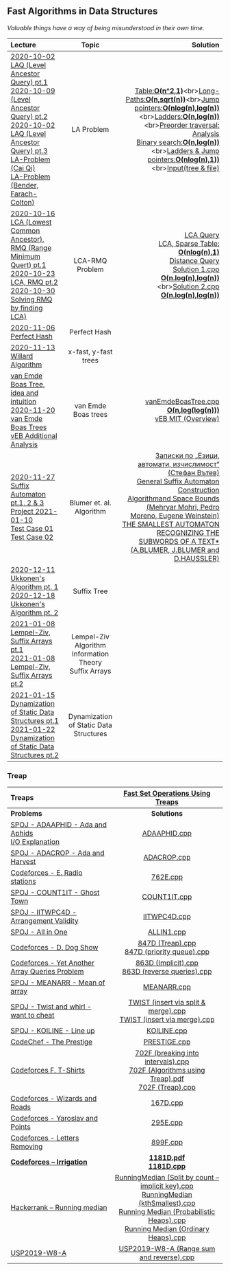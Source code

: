## Fast Algorithms in Data Structures

*Valuable things have a way of being misunderstood in their own time.*

Lecture|Topic|Solution
:-|:-:|-:
[2020-10-02 LAQ (Level Ancestor Query) pt.1](https://github.com/andy489/Fast_Algorithms_for_Data_Structures/blob/main/Level%20Ancestor%20Query%20(LA-problem)/2020-10-02%20LAQ%20(Level%20Ancestor%20Query)%20pt.1.pdf)<br>[2020-10-09 (Level Ancestor Query) pt.2](https://github.com/andy489/Fast_Algorithms_for_Data_Structures/blob/main/Level%20Ancestor%20Query%20(LA-problem)/2020-10-09%20LAQ%20(Level%20Ancestor%20Query)%20pt.2.pdf)<br>[2020-10-02 LAQ (Level Ancestor Query) pt.3](https://github.com/andy489/Fast_Algorithms_for_Data_Structures/blob/main/Level%20Ancestor%20Query%20(LA-problem)/2020-10-16%20LAQ%20(Level%20Ancestor%20Query)%20pt.3.pdf)<br>[LA-Problem (Cai Qi)](https://github.com/andy489/Fast_Algorithms_in_Data_Structures/blob/main/Level%20Ancestor%20Query%20(LA-problem)/LA-Problem%20(Cai%20Qi).pdf)<br>[LA-Problem (Bender, Farach-Colton)](https://github.com/andy489/Fast_Algorithms_in_Data_Structures/blob/main/Level%20Ancestor%20Query%20(LA-problem)/LA-Problem%20(Bender%2C%20Farach-Colton).pdf)|LA Problem|[Table:**O(n^2,1)**](https://github.com/andy489/Fast_Algorithms_in_Data_Structures/blob/main/Level%20Ancestor%20Query%20(LA-problem)/Table:%3CO(n%5E2,1)%3E.cpp)<br>[Long-Paths:**O(n,sqrt(n))**](https://github.com/andy489/Fast_Algorithms_in_Data_Structures/blob/main/Level%20Ancestor%20Query%20(LA-problem)/Long-paths:%3CO(n,sqrt(n))%3E.cpp)<br>[Jump pointers:**O(nlog(n),log(n))**](https://github.com/andy489/Fast_Algorithms_in_Data_Structures/blob/main/Level%20Ancestor%20Query%20(LA-problem)/Jump%20pointers:%3CO(nlog(n),log(n))%3E.cpp)<br>[Ladders:**O(n,log(n))**](https://github.com/andy489/Fast_Algorithms_in_Data_Structures/blob/main/Level%20Ancestor%20Query%20(LA-problem)/Ladders:%3CO(n,log(n))%3E.cpp)<br>[Preorder traversal: Analysis](https://github.com/andy489/Fast_Algorithms_in_Data_Structures/blob/main/Level%20Ancestor%20Query%20(LA-problem)/A%20Simple%20Solution%20to%20the%20Level-Ancestor%20Problem.pdf)<br>[Binary search:**O(n,log(n))**](https://github.com/andy489/Fast_Algorithms_in_Data_Structures/blob/main/Level%20Ancestor%20Query%20(LA-problem)/Binary%20search:%3CO(n,log(n))%3E.cpp)<br>[Ladders & Jump pointers:**O(nlog(n),1))**](https://github.com/andy489/Fast_Algorithms_in_Data_Structures/blob/main/Level%20Ancestor%20Query%20(LA-problem)/Ladders%20&%20Jump%20pointers:%3CO(nlog(n),1)%3E.cpp)<br>[Input(tree &](https://github.com/andy489/Fast_Algorithms_in_Data_Structures/blob/main/Level%20Ancestor%20Query%20(LA-problem)/input%20tree.pdf)[ file)](https://github.com/andy489/Fast_Algorithms_in_Data_Structures/blob/main/Level%20Ancestor%20Query%20(LA-problem)/input.txt)
[2020-10-16 LCA (Lowest Common Ancestor),<br>RMQ (Range Minimum Quert) pt.1](https://github.com/andy489/Fast_Algorithms_in_Data_Structures/blob/main/Lowest%20Common%20Ancestor%20(LCA-problem)/2020-10-16%20Lowest%20Comon%20Ancestor%20(LCA)%2C%20Range%20Minimum%20Query%20(RMQ)%20pt.1.pdf)<br>[2020-10-23 LCA, RMQ pt.2](https://github.com/andy489/Fast_Algorithms_in_Data_Structures/blob/main/Lowest%20Common%20Ancestor%20(LCA-problem)/2020-10-23%20Lowest%20Comon%20Ancestor%20(LCA)%2C%20Range%20Minimum%20Query%20(RMQ)%20pt.2.pdf)<br>[2020-10-30 Solving RMQ by finding LCA)](https://github.com/andy489/Fast_Algorithms_in_Data_Structures/blob/main/Lowest%20Common%20Ancestor%20(LCA-problem)/2020-10-30%20Solve%20RMQ%20by%20finding%20LCA%20.pdf)<br>|LCA-RMQ Problem|[LCA Query](https://github.com/andy489/Fast_Algorithms_in_Data_Structures/blob/main/Lowest%20Common%20Ancestor%20(LCA-problem)/LCA%20-%20Lowest%20Common%20Ancestor.pdf)<br>[LCA, Sparse Table: **O(nlog(n),1)**](https://github.com/andy489/Fast_Algorithms_in_Data_Structures/blob/main/Lowest%20Common%20Ancestor%20(LCA-problem)/LCA%2C%20O(nlog(n)%2C%201).cpp)<br>[Distance Query](https://github.com/andy489/Fast_Algorithms_in_Data_Structures/blob/main/Lowest%20Common%20Ancestor%20(LCA-problem)/DISQUERY-Distance%20Query.pdf)<br>[Solution 1.cpp **O(n.log(n),log(n))**](https://github.com/andy489/Fast_Algorithms_in_Data_Structures/blob/main/Lowest%20Common%20Ancestor%20(LCA-problem)/DISQUERY%20-%20Distance%20Query%20(sol.%201).cpp)<br>[Solution 2.cpp **O(n.log(n),log(n))**](https://github.com/andy489/Fast_Algorithms_in_Data_Structures/blob/main/Lowest%20Common%20Ancestor%20(LCA-problem)/DISQUERY%20-%20Distance%20Query%20(sol.%202).cpp)
[2020-11-06 Perfect Hash](https://github.com/andy489/Fast_Algorithms_in_Data_Structures/blob/main/Perfect%20Hash/2020-11-06%20Perfect%20Hash.pdf)| Perfect Hash|
[2020-11-13 Willard Algorithm](https://github.com/andy489/Fast_Algorithms_in_Data_Structures/blob/main/Willard's%20Algorithm/2020-11-13%20Willard%20Algorithm.pdf)|x-fast, y-fast trees|
[van Emde Boas Tree, idea and intuition](https://github.com/andy489/Fast_Algorithms_in_Data_Structures/blob/main/van%20Emde%20Boas%20Trees/vEB.pdf)<br>[2020-11-20 van Emde Boas Trees](https://github.com/andy489/Fast_Algorithms_in_Data_Structures/blob/main/van%20Emde%20Boas%20Trees/2020-11-20%20van%20Emde%20Boas%20trees.pdf)<br>[vEB Additional Analysis](https://github.com/andy489/Fast_Algorithms_in_Data_Structures/blob/main/van%20Emde%20Boas%20Trees/vEB%20Additional%20Analysis.pdf)|van Emde Boas trees|[vanEmdeBoasTree.cpp **O(n,log(log(n)))**](https://github.com/andy489/Fast_Algorithms_in_Data_Structures/blob/main/van%20Emde%20Boas%20Trees/van%20Emde%20Boas%20Tree.cpp)<br>[vEB MIT (Overview)](https://github.com/andy489/Fast_Algorithms_in_Data_Structures/blob/main/van%20Emde%20Boas%20Trees/vEB%20MIT%20Overview.pdf)
[2020-11-27 Suffix Automaton pt.1, 2 & 3](https://github.com/andy489/Fast_Algorithms_in_Data_Structures/blob/main/Suffix%20Automaton/2020-11-27%20Suffix%20Automaton.pdf)<br>[Project 2021-01-10](https://github.com/andy489/Fast_Algorithms_in_Data_Structures/blob/main/Suffix%20Automaton/Project%202021-01-10.pdf)<br>[Test Case 01](https://github.com/andy489/Fast_Algorithms_in_Data_Structures/blob/main/Suffix%20Automaton/SAM%20Test%20Case%2001.pdf)<br>[Test Case 02](https://github.com/andy489/Fast_Algorithms_in_Data_Structures/blob/main/Suffix%20Automaton/SAM%20Test%20Case%2002.pdf)|Blumer et. al. Algorithm|[Записки по „Езици, автомати, изчислимост“<br>(Стефан Вътев)](https://github.com/andy489/Fast_Algorithms_in_Data_Structures/blob/main/Suffix%20Automaton/%D0%97%D0%B0%D0%BF%D0%B8%D1%81%D0%BA%D0%B8%20%D0%BF%D0%BE%20%E2%80%9E%D0%95%D0%B7%D0%B8%D1%86%D0%B8%2C%20%D0%B0%D0%B2%D1%82%D0%BE%D0%BC%D0%B0%D1%82%D0%B8%2C%20%D0%B8%D0%B7%D1%87%D0%B8%D1%81%D0%BB%D0%B8%D0%BC%D0%BE%D1%81%D1%82%E2%80%9C%20(%D0%A1%D1%82%D0%B5%D1%84%D0%B0%D0%BD%20%D0%92%D1%8A%D1%82%D0%B5%D0%B2).pdf)<br>[General Suffix Automaton Construction<br>Algorithmand Space Bounds<br>(Mehryar Mohri, Pedro Moreno, Eugene Weinstein)](https://github.com/andy489/Fast_Algorithms_in_Data_Structures/blob/main/Suffix%20Automaton/General%20Suffix%20Automaton%20Construction%20Algorithm%20and%20Space%20Bounds%20(Mehryar%20Mohri%2C%20Pedro%20Moreno%2C%20Eugene%20Weinstein).pdf)<br>[THE SMALLEST AUTOMATON<br>RECOGNIZING THE SUBWORDS OF A TEXT*<br>(A.BLUMER, J.BLUMER and D.HAUSSLER)](https://github.com/andy489/Fast_Algorithms_in_Data_Structures/blob/main/Suffix%20Automaton/THE%20SMALLEST%20AUTOMATON%20RECOGNIZING%20THE%20SUBWORDS%20OF%20A%20TEXT*%20(A.BLUMER%2C%20J.BLUMER%20and%20D.HAUSSLER).pdf)
[2020-12-11 Ukkonen's Algorithm pt. 1](https://github.com/andy489/Fast_Algorithms_in_Data_Structures/blob/main/Ukkonen's%20Algorithm/2020-12-11%20Ukkonen%20Algorithm%20pt.%201.pdf)<br>[2020-12-18 Ukkonen's Algorithm pt. 2](https://github.com/andy489/Fast_Algorithms_in_Data_Structures/blob/main/Ukkonen's%20Algorithm/2020-12-18%20Ukkonen%20Algorithm%20pt.%202.pdf)|Suffix Tree|
[2021-01-08 Lempel-Ziv, Suffix Arrays pt.1](https://github.com/andy489/Fast_Algorithms_in_Data_Structures/blob/main/Suffix%20Arrays%2C%20Lempel-Ziv%20Algorithm/2021-01-08%20Lempel-Ziv%2C%20Suffix%20Arrays%20pt.1.pdf)<br>[2021-01-08 Lempel-Ziv, Suffix Arrays pt.2](https://github.com/andy489/Fast_Algorithms_in_Data_Structures/blob/main/Suffix%20Arrays%2C%20Lempel-Ziv%20Algorithm/2021-01-08%20Lempel-Ziv%2C%20Suffix%20Arrays%20pt.2.pdf)|Lempel-Ziv Algorithm<br>Information Theory<br>Suffix Arrays|
[2021-01-15 Dynamization of Static Data Structures pt.1](https://github.com/andy489/Fast_Algorithms_in_Data_Structures/blob/main/Dynamization/2021-01-15%20Dynamization%20pt.1.pdf)<br>[2021-01-22 Dynamization of Static Data Structures pt.2](https://github.com/andy489/Fast_Algorithms_in_Data_Structures/blob/main/Dynamization/2021-01-22%20Dynamization%20pt.2.pdf)|Dynamization of Static Data Structures|

### Treap

Treaps|[Fast Set Operations Using Treaps](https://github.com/andy489/Fast_Algorithms_in_Data_Structures/blob/main/Treap%20(Cartesian%20Tree)/Fast%20Set%20Operations%20Using%20Treaps.pdf)
:-|:-:
**Problems**|**Solutions**
[SPOJ - ADAAPHID - Ada and Aphids](https://www.spoj.com/problems/ADAAPHID/)<br>[I/O Explanation](https://github.com/andy489/Fast_Algorithms_in_Data_Structures/blob/main/Treap%20(Cartesian%20Tree)/Problems/ADAAPHID%20%E2%80%93%20Ada%20and%20Aphids%20%E2%80%93%20IO%20explanation.pdf)|[ADAAPHID.cpp](https://github.com/andy489/Fast_Algorithms_in_Data_Structures/blob/main/Treap%20(Cartesian%20Tree)/Problems/ADAAPHID.cpp)
[SPOJ - ADACROP - Ada and Harvest](https://www.spoj.com/problems/ADACROP/)|[ADACROP.cpp](https://github.com/andy489/Fast_Algorithms_in_Data_Structures/blob/main/Treap%20(Cartesian%20Tree)/Problems/ADACROP.cpp)
[Codeforces - E. Radio stations](https://codeforces.com/problemset/problem/762/E)|[762E.cpp](https://github.com/andy489/Fast_Algorithms_in_Data_Structures/blob/main/Treap%20(Cartesian%20Tree)/Problems/762E.cpp)
[SPOJ - COUNT1IT - Ghost Town](https://www.spoj.com/problems/COUNT1IT/)|[COUNT1IT.cpp](https://github.com/andy489/Fast_Algorithms_in_Data_Structures/blob/main/Treap%20(Cartesian%20Tree)/Problems/COUNT1IT.cpp)
[SPOJ - IITWPC4D - Arrangement Validity](https://www.spoj.com/problems/IITWPC4D/)|[IITWPC4D.cpp](https://github.com/andy489/Fast_Algorithms_in_Data_Structures/blob/main/Treap%20(Cartesian%20Tree)/Problems/IITWPC4D.cpp)
[SPOJ - All in One](https://www.spoj.com/problems/ALLIN1/)|[ALLIN1.cpp](https://github.com/andy489/Fast_Algorithms_in_Data_Structures/blob/main/Treap%20(Cartesian%20Tree)/Problems/ALLIN1.cpp)
[Codeforces - D. Dog Show](https://codeforces.com/contest/847/problem/D)|[847D (Treap).cpp](https://github.com/andy489/Fast_Algorithms_in_Data_Structures/blob/main/Treap%20(Cartesian%20Tree)/Problems/847D%20(Treap).cpp)<br>[847D (priority queue).cpp](https://github.com/andy489/Fast_Algorithms_in_Data_Structures/blob/main/Treap%20(Cartesian%20Tree)/Problems/847D%20(priority%20queue).cpp)
[Codeforces - Yet Another Array Queries Problem](https://codeforces.com/contest/863/problem/D)|[863D (Implicit).cpp](https://github.com/andy489/Fast_Algorithms_in_Data_Structures/blob/main/Treap%20(Cartesian%20Tree)/Problems/863D%20(Implicit).cpp)<br>[863D (reverse queries).cpp](https://github.com/andy489/Fast_Algorithms_in_Data_Structures/blob/main/Treap%20(Cartesian%20Tree)/Problems/863D%20(reverse%20queries).cpp)
[SPOJ - MEANARR - Mean of array](https://www.spoj.com/problems/MEANARR/)|[MEANARR.cpp](https://github.com/andy489/Fast_Algorithms_in_Data_Structures/blob/main/Treap%20(Cartesian%20Tree)/Problems/MEANARR.cpp)
[SPOJ - Twist and whirl - want to cheat](https://www.spoj.com/problems/TWIST/)|[TWIST (insert via split & merge).cpp](https://github.com/andy489/Fast_Algorithms_in_Data_Structures/blob/main/Treap%20(Cartesian%20Tree)/Problems/TWIST%20(insert%20via%20split%20%26%20merge).cpp)<br>[TWIST (insert via merge).cpp](https://github.com/andy489/Fast_Algorithms_in_Data_Structures/blob/main/Treap%20(Cartesian%20Tree)/Problems/TWIST%20(insert%20via%20merge).cpp)
[SPOJ - KOILINE - Line up](https://www.spoj.com/problems/KOILINE/)|[KOILINE.cpp](https://github.com/andy489/Fast_Algorithms_in_Data_Structures/blob/main/Treap%20(Cartesian%20Tree)/Problems/KOILINE.cpp)
[CodeChef - The Prestige](https://www.codechef.com/problems/PRESTIGE)|[PRESTIGE.cpp](https://github.com/andy489/Fast_Algorithms_in_Data_Structures/blob/main/Treap%20(Cartesian%20Tree)/Problems/PRESTIGE.cpp)
[Codeforces F. T-Shirts](https://codeforces.com/contest/702/problem/F)|[702F (breaking into intervals).cpp](https://github.com/andy489/Fast_Algorithms_in_Data_Structures/blob/main/Treap%20(Cartesian%20Tree)/Problems/702F%20(breaking%20into%20intervals).cpp)<br>[702F (Algorithms using Treap).pdf](https://github.com/andy489/Fast_Algorithms_in_Data_Structures/blob/main/Treap%20(Cartesian%20Tree)/Problems/702F%20(Algorithms%20using%20Treap).pdf)<br>[702F (Treap).cpp](https://github.com/andy489/Fast_Algorithms_in_Data_Structures/blob/main/Treap%20(Cartesian%20Tree)/Problems/702F%20(Treap).cpp)
[Codeforces - Wizards and Roads](https://codeforces.com/problemset/problem/167/D)|[167D.cpp](https://github.com/andy489/Fast_Algorithms_in_Data_Structures/blob/main/Treap%20(Cartesian%20Tree)/Problems/167D.cpp)
[Codeforces - Yaroslav and Points](https://codeforces.com/contest/295/problem/E)|[295E.cpp](https://github.com/andy489/Fast_Algorithms_in_Data_Structures/blob/main/Treap%20(Cartesian%20Tree)/Problems/295E.cpp)
[Codeforces - Letters Removing](https://codeforces.com/contest/899/problem/F)|[899F.cpp](https://github.com/andy489/Fast_Algorithms_in_Data_Structures/blob/main/Treap%20(Cartesian%20Tree)/Problems/899F.cpp)
[**Codeforces – Irrigation**](https://codeforces.com/contest/1181/problem/D)|[**1181D.pdf**](https://github.com/andy489/Fast_Algorithms_in_Data_Structures/blob/main/Treap%20(Cartesian%20Tree)/Problems/1181D.pdf)<br>[**1181D.cpp**](https://github.com/andy489/Fast_Algorithms_in_Data_Structures/blob/main/Treap%20(Cartesian%20Tree)/Problems/1181D.cpp)
[Hackerrank – Running median](https://www.hackerrank.com/challenges/find-the-running-median/problem)|[RunningMedian (Split by count – implicit key).cpp](https://github.com/andy489/Fast_Algorithms_in_Data_Structures/blob/main/Treap%20(Cartesian%20Tree)/Problems/RunningMedian%20(Split%20by%20count%20%E2%80%93%20implicit%20key).cpp)<br>[RunningMedian (kthSmallest).cpp](https://github.com/andy489/Fast_Algorithms_in_Data_Structures/blob/main/Treap%20(Cartesian%20Tree)/Problems/RunningMedian%20(kthSmallest).cpp)<br>[Running Median (Probabilistic Heaps).cpp](https://github.com/andy489/Fast_Algorithms_in_Data_Structures/blob/main/Treap%20(Cartesian%20Tree)/Problems/RunningMedian%20(Probabilistic%20Heaps).cpp)<br>[Running Median (Ordinary Heaps).cpp](https://github.com/andy489/Fast_Algorithms_in_Data_Structures/blob/main/Heap/RunningMedian%20(Heaps).cpp)
[USP2019-W8-A](https://www.hackerrank.com/contests/usp2019-week-5/challenges/week-8-task-a)|[USP2019-W8-A (Range sum and reverse).cpp](https://github.com/andy489/Fast_Algorithms_in_Data_Structures/blob/main/Treap%20(Cartesian%20Tree)/Problems/USP2019-W8-A.cpp)

